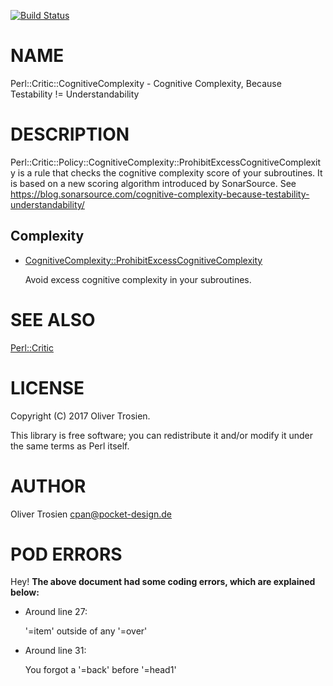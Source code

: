 [![Build Status](https://travis-ci.org/otrosien/Perl-Critic-CognitiveComplexity.svg?branch=master)](https://travis-ci.org/otrosien/Perl-Critic-CognitiveComplexity)
# NAME

Perl::Critic::CognitiveComplexity - Cognitive Complexity, Because Testability != Understandability

# DESCRIPTION

Perl::Critic::Policy::CognitiveComplexity::ProhibitExcessCognitiveComplexity is a rule that checks the
cognitive complexity score of your subroutines. It is based on a new scoring algorithm introduced by
SonarSource. See https://blog.sonarsource.com/cognitive-complexity-because-testability-understandability/

## Complexity

- [CognitiveComplexity::ProhibitExcessCognitiveComplexity](https://metacpan.org/pod/Perl::Critic::Policy::CognitiveComplexity::ProhibitExcessCognitiveComplexity)

    Avoid excess cognitive complexity in your subroutines.

# SEE ALSO

[Perl::Critic](https://metacpan.org/pod/Perl::Critic)

# LICENSE

Copyright (C) 2017 Oliver Trosien.

This library is free software; you can redistribute it and/or modify
it under the same terms as Perl itself.

# AUTHOR

Oliver Trosien <cpan@pocket-design.de>

# POD ERRORS

Hey! **The above document had some coding errors, which are explained below:**

- Around line 27:

    '=item' outside of any '=over'

- Around line 31:

    You forgot a '=back' before '=head1'
